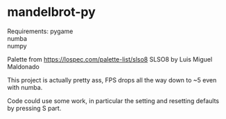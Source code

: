 # mandelbrot-py

Requirements:
pygame  
numba  
numpy  

Palette from https://lospec.com/palette-list/slso8
SLSO8 by Luis Miguel Maldonado

This project is actually pretty ass, FPS drops all the way down to ~5 even with numba.

Code could use some work, in particular the setting and resetting defaults by pressing S part.
